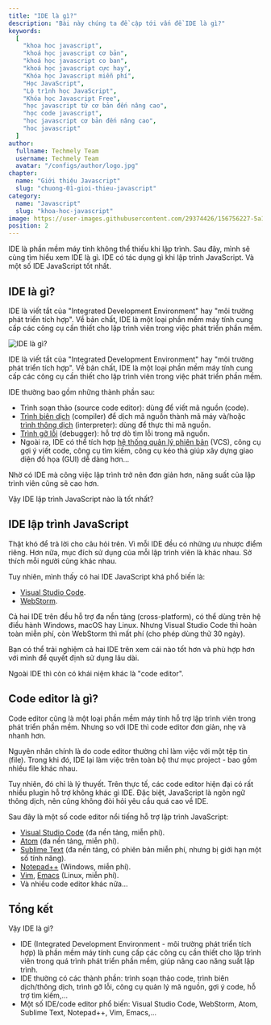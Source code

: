 ```yaml
---
title: "IDE là gì?"
description: "Bài này chúng ta đề cập tới vấn đề IDE là gì?"
keywords:
  [
    "khoa hoc javascript",
    "khoá học javascript cơ bản",
    "khoá học javascript co ban",
    "khoá học javascript cực hay",
    "Khóa học Javascript miễn phí",
    "Học JavaScript",
    "Lộ trình học JavaScript",
    "Khóa học Javascript Free",
    "học javascript từ cơ bản đến nâng cao",
    "học code javascript",
    "học javascript cơ bản đến nâng cao",
    "hoc javascript"
  ]
author:
  fullname: Techmely Team
  username: Techmely Team
  avatar: "/configs/author/logo.jpg"
chapter:
  name: "Giới thiệu Javascript"
  slug: "chuong-01-gioi-thieu-javascript"
category:
  name: "Javascript"
  slug: "khoa-hoc-javascript"
image: https://user-images.githubusercontent.com/29374426/156756227-5a14a7e0-b668-4f32-ac3b-a625b8fbab7b.png
position: 2
---
```


IDE là phần mềm máy tính không thể thiếu khi lập trình. Sau đây, mình sẽ cùng tìm hiểu xem IDE là gì. IDE có tác dụng gì khi lập trình JavaScript. Và một số IDE JavaScript tốt nhất.

## IDE là gì?

IDE là viết tắt của "Integrated Development Environment" hay "môi trường phát triển tích hợp". Về bản chất, IDE là một loại phần mềm máy tính cung cấp các công cụ cần thiết cho lập trình viên trong việc phát triển phần mềm.

![IDE là gì?](https://user-images.githubusercontent.com/29374426/156756227-5a14a7e0-b668-4f32-ac3b-a625b8fbab7b.png)

IDE là viết tắt của "Integrated Development Environment" hay "môi trường phát triển tích hợp". Về bản chất, IDE là một loại phần mềm máy tính cung cấp các công cụ cần thiết cho lập trình viên trong việc phát triển phần mềm.

IDE thường bao gồm những thành phần sau:

- Trình soạn thảo (source code editor): dùng để viết mã nguồn (code).
- [Trình biên dịch](https://vi.wikipedia.org/wiki/Tr%C3%ACnh_bi%C3%AAn_d%E1%BB%8Bch) (compiler) để dịch mã nguồn thành mã máy và/hoặc [trình thông dịch](https://vi.wikipedia.org/wiki/Tr%C3%ACnh_th%C3%B4ng_d%E1%BB%8Bch) (interpreter): dùng để thực thi mã nguồn.
- [Trình gỡ lỗi](https://vi.wikipedia.org/wiki/Tr%C3%ACnh_g%E1%BB%A1_l%E1%BB%97i) (debugger): hỗ trợ dò tìm lỗi trong mã nguồn.
- Ngoài ra, IDE có thể tích hợp [hệ thống quản lý phiên bản](https://vi.wikipedia.org/wiki/H%E1%BB%87_th%E1%BB%91ng_qu%E1%BA%A3n_l%C3%BD_phi%C3%AAn_b%E1%BA%A3n) (VCS), công cụ gợi ý viết code, công cụ tìm kiếm, công cụ kéo thả giúp xây dựng giao diện đồ họa (GUI) dễ dàng hơn...

Nhờ có IDE mà công việc lập trình trở nên đơn giản hơn, năng suất của lập trình viên cũng sẽ cao hơn.

Vậy IDE lập trình JavaScript nào là tốt nhất?

## IDE lập trình JavaScript

Thật khó để trả lời cho câu hỏi trên. Vì mỗi IDE đều có những ưu nhược điểm riêng. Hơn nữa, mục đích sử dụng của mỗi lập trình viên là khác nhau. Sở thích mỗi người cũng khác nhau.

Tuy nhiên, mình thấy có hai IDE JavaScript khá phổ biến là:

- [Visual Studio Code](https://code.visualstudio.com/).
- [WebStorm](https://www.jetbrains.com/webstorm/).

Cả hai IDE trên đều hỗ trợ đa nền tảng (cross-platform), có thể dùng trên hệ điều hành Windows, macOS hay Linux. Nhưng Visual Studio Code thì hoàn toàn miễn phí, còn WebStorm thì mất phí (cho phép dùng thử 30 ngày).

Bạn có thể trải nghiệm cả hai IDE trên xem cái nào tốt hơn và phù hợp hơn với mình để quyết định sử dụng lâu dài.

Ngoài IDE thì còn có khái niệm khác là "code editor".

## Code editor là gì?

Code editor cũng là một loại phần mềm máy tính hỗ trợ lập trình viên trong phát triển phần mềm. Nhưng so với IDE thì code editor đơn giản, nhẹ và nhanh hơn.

Nguyên nhân chính là do code editor thường chỉ làm việc với một tệp tin (file). Trong khi đó, IDE lại làm việc trên toàn bộ thư mục project - bao gồm nhiều file khác nhau.

Tuy nhiên, đó chỉ là lý thuyết. Trên thực tế, các code editor hiện đại có rất nhiều plugin hỗ trợ không khác gì IDE. Đặc biệt, JavaScript là ngôn ngữ thông dịch, nên cũng không đòi hỏi yêu cầu quá cao về IDE.

Sau đây là một số code editor nổi tiếng hỗ trợ lập trình JavaScript:

- [Visual Studio Code](https://code.visualstudio.com/) (đa nền tảng, miễn phí).
- [Atom](https://atom.io/) (đa nền tảng, miễn phí).
- [Sublime Text](http://www.sublimetext.com/) (đa nền tảng, có phiên bản miễn phí, nhưng bị giới hạn một số tính năng).
- [Notepad++](https://notepad-plus-plus.org/downloads/) (Windows, miễn phí).
- [Vim](https://www.vim.org/), [Emacs](https://www.gnu.org/software/emacs/) (Linux, miễn phí).
- Và nhiều code editor khác nữa...

## Tổng kết

Vậy IDE là gì?

- IDE (Integrated Development Environment - môi trường phát triển tích hợp) là phần mềm máy tính cung cấp các công cụ cần thiết cho lập trình viên trong quá trình phát triển phần mềm, giúp nâng cao năng suất lập trình.
- IDE thường có các thành phần: trình soạn thảo code, trình biên dịch/thông dịch, trình gỡ lỗi, công cụ quản lý mã nguồn, gợi ý code, hỗ trợ tìm kiếm,...
- Một số IDE/code editor phổ biến: Visual Studio Code, WebStorm, Atom, Sublime Text, Notepad++, Vim, Emacs,...

